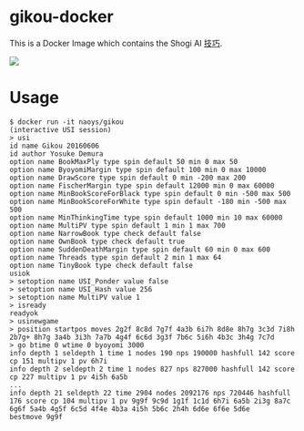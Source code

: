 # gikou-docker

This is a Docker Image which contains the Shogi AI [技巧](https://github.com/gikou-official/Gikou).

[![](https://images.microbadger.com/badges/image/naoys/gikou.svg)](https://microbadger.com/images/naoys/gikou "Get your own image badge on microbadger.com")

# Usage

```
$ docker run -it naoys/gikou
(interactive USI session)
> usi
id name Gikou 20160606
id author Yosuke Demura
option name BookMaxPly type spin default 50 min 0 max 50
option name ByoyomiMargin type spin default 100 min 0 max 10000
option name DrawScore type spin default 0 min -200 max 200
option name FischerMargin type spin default 12000 min 0 max 60000
option name MinBookScoreForBlack type spin default 0 min -500 max 500
option name MinBookScoreForWhite type spin default -180 min -500 max 500
option name MinThinkingTime type spin default 1000 min 10 max 60000
option name MultiPV type spin default 1 min 1 max 700
option name NarrowBook type check default false
option name OwnBook type check default true
option name SuddenDeathMargin type spin default 60 min 0 max 600
option name Threads type spin default 2 min 1 max 64
option name TinyBook type check default false
usiok
> setoption name USI_Ponder value false
> setoption name USI_Hash value 256
> setoption name MultiPV value 1
> isready
readyok
> usinewgame
> position startpos moves 2g2f 8c8d 7g7f 4a3b 6i7h 8d8e 8h7g 3c3d 7i8h 2b7g+ 8h7g 3a4b 3i3h 7a7b 4g4f 6c6d 3g3f 7b6c 5i6h 4b3c 3h4g 7c7d
> go btime 0 wtime 0 byoyomi 3000
info depth 1 seldepth 1 time 1 nodes 190 nps 190000 hashfull 142 score cp 151 multipv 1 pv 6h7i
info depth 2 seldepth 2 time 1 nodes 827 nps 827000 hashfull 142 score cp 227 multipv 1 pv 4i5h 6a5b
...
info depth 21 seldepth 22 time 2904 nodes 2092176 nps 720446 hashfull 176 score cp 104 multipv 1 pv 9g9f 9c9d 1g1f 1c1d 6h7i 6a5b 2i3g 8a7c 6g6f 5a4b 4g5f 6c5d 4f4e 4b3a 4i5h 5b6c 2h4h 6d6e 6f6e 5d6e
bestmove 9g9f
```
